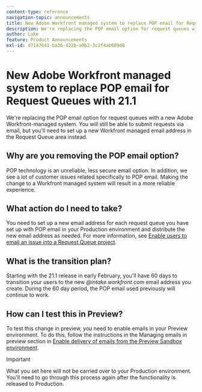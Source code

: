 ```yaml
---
content-type: reference
navigation-topic: announcements
title: New Adobe Workfront managed system to replace POP email for Request Queues with 21.1
description: We're replacing the POP email option for request queues with a new Adobe Workfront-managed system. You will still be able to submit requests via email, but you'll need to set up a new Workfront managed email address in the Request Queue area instead.
author: Luke
feature: Product Announcements
exl-id: d7147641-ba36-422b-a9b2-3c2f4ab609d8
---
```

# New Adobe Workfront managed system to replace POP&nbsp;email for Request Queues with 21.1

We're replacing the POP email option for request queues with a new Adobe Workfront-managed system. You will still be able to submit requests via email, but you'll need to set up a new Workfront managed email address in the Request Queue area instead.

## Why are you removing the POP email option?

POP technology is an unreliable, less secure email option. In addition, we see a lot of customer issues related specifically to POP&nbsp;email. Making the change to a Workfront managed system will result in a more reliable experience.

## What action do I&nbsp;need to take?

You need to set up a new email address for each request queue you have set up with POP email in your Production environment and distribute the new email address as needed. For more information, see [Enable users to email an issue into a Request Queue project](/help/quicksilver/manage-work/requests/create-requests/enable-email-issues-into-projects.md).

## What is the transition plan?

Starting with the 21.1 release in early February, you'll have 60 days to transition your users to the new *@intake.workfront.com* email address you create. During the 60 day period, the POP email used previously will continue to work.

## How can I test this in Preview?

To test this change in preview, you need to enable emails in your Preview environment. To do this, follow the instructions in the Managing emails in preview section in [Enable delivery of emails from the Preview Sandbox environment](../../workfront-basics/using-notifications/enable-delivery-emails-from-preview-sandbox-environment.md).

>[!IMPORTANT]
>
>What you set here will not be carried over to your Production environment. You'll need to go through this process again after the functionality is released to Production.
